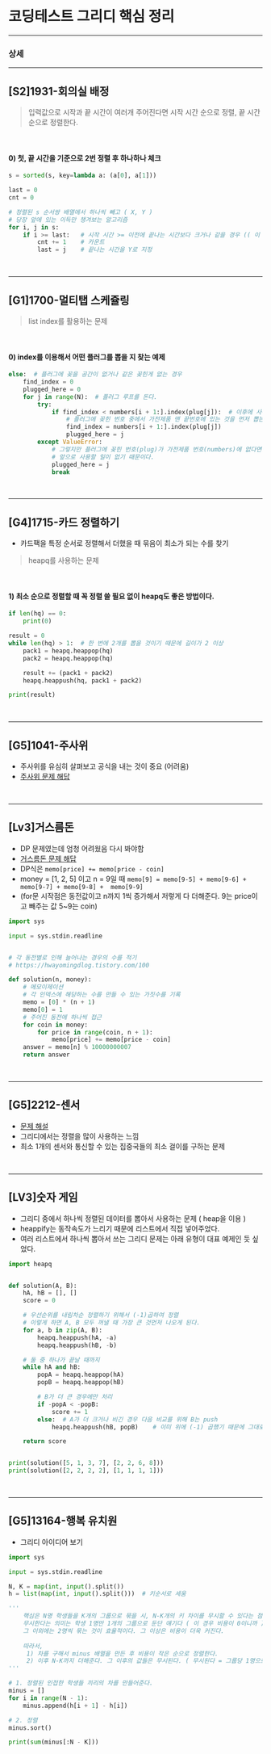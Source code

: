# 코딩테스트 그리디 핵심 정리
- - -
### 상세

- - -

## [S2]1931-회의실 배정
> 입력값으로 시작과 끝 시간이 여러개 주어진다면
> 시작 시간 순으로 정렬, 끝 시간 순으로 정렬한다.

<br >

#### 0) 첫, 끝 시간을 기준으로  2번 정렬 후 하나하나 체크  
```python
s = sorted(s, key=lambda a: (a[0], a[1]))

last = 0
cnt = 0

# 정렬된 s 순서쌍 배열에서 하나씩 빼고 ( X, Y )
# 당장 앞에 있는 이득만 챙겨보는 알고리즘
for i, j in s:
    if i >= last:   # 시작 시간 >= 이전에 끝나는 시간보다 크거나 같을 경우 (( 이 경우가 교체 가능한 시간 ))
        cnt += 1    # 카운트
        last = j    # 끝나는 시간을 Y로 지정
```

<br >

- - -

## [G1]1700-멀티탭 스케쥴링
> list index를 활용하는 문제

<br >

#### 0) index를 이용해서 어떤 플러그를 뽑을 지 찾는 예제  
```python
else:  # 플러그에 꽂을 공간이 없거나 같은 꽂힌게 없는 경우
    find_index = 0
    plugged_here = 0
    for j in range(N):  # 플러그 루프를 돈다.
        try:
            if find_index < numbers[i + 1:].index(plug[j]):  # 이후에 사용하는 플러그인지 확인한다.
                # 플러그에 꽂힌 번호 중에서 가전제품 맨 끝번호에 있는 것을 먼저 뽑는게 더 효율적이다.
                find_index = numbers[i + 1:].index(plug[j])
                plugged_here = j
        except ValueError:
            # 그렇지만 플러그에 꽂힌 번호(plug)가 가전제품 번호(numbers)에 없다면 그걸 가장 먼저 뽑는다.
            # 앞으로 사용할 일이 없기 때문이다.
            plugged_here = j
            break
```

<br >

- - -

## [G4]1715-카드 정렬하기
 - 카드팩을 특정 순서로 정렬해서 더했을 때 묶음이 최소가 되는 수를 찾기
> heapq를 사용하는 문제

<br >

#### 1) 최소 순으로 정렬할 때 꼭 정렬 쓸 필요 없이 heapq도 좋은 방법이다. 
```python
if len(hq) == 0:
    print(0)

result = 0
while len(hq) > 1:  # 한 번에 2개를 뽑을 것이기 때문에 길이가 2 이상
    pack1 = heapq.heappop(hq)
    pack2 = heapq.heappop(hq)

    result += (pack1 + pack2)
    heapq.heappush(hq, pack1 + pack2)

print(result)

```

<br >

- - -

## [G5]1041-주사위
 - 주사위를 유심히 살펴보고 공식을 내는 것이 중요 (어려움)
- [주사위 문제 해답](https://710jym.medium.com/baekjoon-1041-python-4153e686aec4)

<br >

- - -

## [Lv3]거스름돈
 - DP 문제였는데 엄청 어려웠음 다시 봐야함
 - [거스름돈 문제 해답](https://hwayomingdlog.tistory.com/100)
 - DP식은 `memo[price] += memo[price - coin]`
 - money = [1, 2, 5] 이고 n = 9일 때 `memo[9] = memo[9-5] + memo[9-6] + memo[9-7] + memo[9-8] +  memo[9-9]`
 - (for문 시작점은 동전값이고 n까지 1씩 증가해서 저렇게 다 더해준다. 9는 price이고 빼주는 값 5~9는 coin)

```python
import sys

input = sys.stdin.readline


# 각 동전별로 인해 늘어나는 경우의 수를 적기
# https://hwayomingdlog.tistory.com/100

def solution(n, money):
    # 메모이제이션
    # 각 인덱스에 해당하는 수를 만들 수 있는 가짓수를 기록
    memo = [0] * (n + 1)
    memo[0] = 1
    # 주어진 동전에 하나씩 접근
    for coin in money:
        for price in range(coin, n + 1):
            memo[price] += memo[price - coin]
    answer = memo[n] % 10000000007
    return answer
```

<br >

- - -


## [G5]2212-센서
- [문제 해설](https://journeytosth.tistory.com/16)
- 그리디에서는 정렬을 많이 사용하는 느낌
- 최소 1개의 센서와 통신할 수 있는 집중국들의 최소 걸이를 구하는 문제

<br >

- - -

## [LV3]숫자 게임

- 그리디 중에서 하나씩 정렬된 데이터를 뽑아서 사용하는 문제 ( heap을 이용 )
- heappify는 동작속도가 느리기 때문에 리스트에서 직접 넣어주었다.
- 여러 리스트에서 하나씩 뽑아서 쓰는 그리디 문제는 아래 유형이 대표 예제인 듯 싶었다.

```python
import heapq


def solution(A, B):
    hA, hB = [], []
    score = 0

    # 우선순위를 내림차순 정렬하기 위해서 (-1)곱하여 정렬
    # 이렇게 하면 A, B 모두 꺼낼 때 가장 큰 것먼저 나오게 된다.
    for a, b in zip(A, B):
        heapq.heappush(hA, -a)
        heapq.heappush(hB, -b)

    # 둘 중 하나가 끝날 때까지
    while hA and hB:
        popA = heapq.heappop(hA)
        popB = heapq.heappop(hB)

        # B가 더 큰 경우에만 처리
        if -popA < -popB:
            score += 1
        else:  # A가 더 크거나 비긴 경우 다음 비교를 위해 B는 push
            heapq.heappush(hB, popB)    # 이미 위에 (-1) 곱했기 때문에 그대로 집어넣어줘도 된다.

    return score


print(solution([5, 1, 3, 7], [2, 2, 6, 8]))
print(solution([2, 2, 2, 2], [1, 1, 1, 1]))

```

<br >

- - -

## [G5]13164-행복 유치원

- 그리디 아이디어 보기

```python
import sys

input = sys.stdin.readline

N, K = map(int, input().split())
h = list(map(int, input().split()))  # 키순서로 세움

'''
    핵심은 N명 학생들을 K개의 그룹으로 묶을 시, N-K개의 키 차이를 무시할 수 있다는 점
    무시한다는 의미는 학생 1명만 1개의 그룹으로 둔단 얘기다 ( 이 경우 비용이 0이니까 )
    그 이외에는 2명씩 묶는 것이 효율적이다. 그 이상은 비용이 더욱 커진다. 
    
    따라서,
     1) 차를 구해서 minus 배열을 만든 후 비용이 작은 순으로 정렬한다.
     2) 이후 N-K까지 더해준다. 그 이후의 값들은 무시된다. ( 무시된다 = 그룹당 1명으로 둔다 )
'''

# 1. 정렬된 인접한 학생들 끼리의 차를 만들어준다.
minus = []
for i in range(N - 1):
    minus.append(h[i + 1] - h[i])

# 2. 정렬
minus.sort()

print(sum(minus[:N - K]))


```

